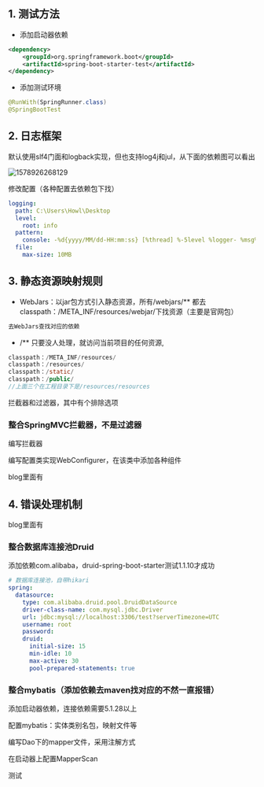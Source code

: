 ## 1. 测试方法

* 添加启动器依赖

```xml
<dependency>
    <groupId>org.springframework.boot</groupId>
    <artifactId>spring-boot-starter-test</artifactId>
</dependency>
```

* 添加测试环境

```java
@RunWith(SpringRunner.class)
@SpringBootTest
```







## 2. 日志框架

默认使用slf4门面和logback实现，但也支持log4j和jul，从下面的依赖图可以看出

![1578926268129](C:\Users\Howl\AppData\Roaming\Typora\typora-user-images\1578926268129.png)



修改配置（各种配置去依赖包下找）

```yml
logging:
  path: C:\Users\Howl\Desktop
  level:
    root: info
  pattern:
    console: -%d{yyyy/MM/dd-HH:mm:ss} [%thread] %-5level %logger- %msg%n
  file:
    max-size: 10MB
```





## 3. 静态资源映射规则

* WebJars：以jar包方式引入静态资源，所有/webjars/** 都去classpath：/META_INF/resources/webjar/下找资源（主要是官网包）

```xml
去WebJars查找对应的依赖
```



* /** 只要没人处理，就访问当前项目的任何资源,

```java
classpath：/META_INF/resources/
classpath：/resources/
classpath：/static/
classpath：/public/
//上面三个在工程目录下是/resources/resources
```











拦截器和过滤器，其中有个排除选项







### 整合SpringMVC拦截器，不是过滤器

编写拦截器

编写配置类实现WebConfigurer，在该类中添加各种组件



blog里面有

























## 4. 错误处理机制

blog里面有

















### 整合数据库连接池Druid

添加依赖com.alibaba，druid-spring-boot-starter测试1.1.10才成功

```yml
# 数据库连接池，自带hikari
spring:
  datasource:
    type: com.alibaba.druid.pool.DruidDataSource
    driver-class-name: com.mysql.jdbc.Driver
    url: jdbc:mysql://localhost:3306/test?serverTimezone=UTC
    username: root
    password:
    druid:
      initial-size: 15
      min-idle: 10
      max-active: 30
      pool-prepared-statements: true
```





### 整合mybatis（添加依赖去maven找对应的不然一直报错）

添加启动器依赖，连接依赖需要5.1.28以上

配置mybatis：实体类别名包，映射文件等

编写Dao下的mapper文件，采用注解方式

在启动器上配置MapperScan

测试





